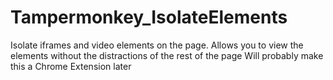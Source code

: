 ﻿# Tampermonkey_IsolateElements
Isolate iframes and video elements on the page. Allows you to view the elements without the distractions of the rest of the page
Will probably make this a Chrome Extension later

